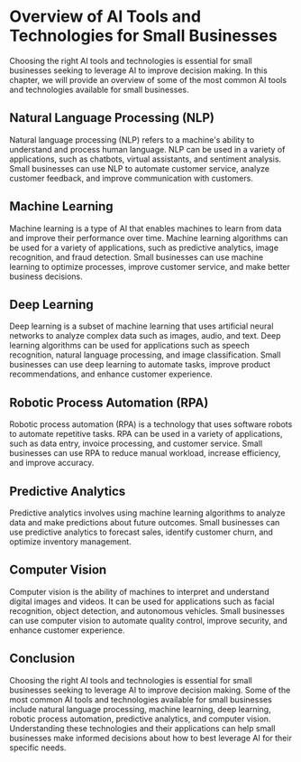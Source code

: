 Overview of AI Tools and Technologies for Small Businesses
===================================================================================================================

Choosing the right AI tools and technologies is essential for small businesses seeking to leverage AI to improve decision making. In this chapter, we will provide an overview of some of the most common AI tools and technologies available for small businesses.

Natural Language Processing (NLP)
---------------------------------

Natural language processing (NLP) refers to a machine's ability to understand and process human language. NLP can be used in a variety of applications, such as chatbots, virtual assistants, and sentiment analysis. Small businesses can use NLP to automate customer service, analyze customer feedback, and improve communication with customers.

Machine Learning
----------------

Machine learning is a type of AI that enables machines to learn from data and improve their performance over time. Machine learning algorithms can be used for a variety of applications, such as predictive analytics, image recognition, and fraud detection. Small businesses can use machine learning to optimize processes, improve customer service, and make better business decisions.

Deep Learning
-------------

Deep learning is a subset of machine learning that uses artificial neural networks to analyze complex data such as images, audio, and text. Deep learning algorithms can be used for applications such as speech recognition, natural language processing, and image classification. Small businesses can use deep learning to automate tasks, improve product recommendations, and enhance customer experience.

Robotic Process Automation (RPA)
--------------------------------

Robotic process automation (RPA) is a technology that uses software robots to automate repetitive tasks. RPA can be used in a variety of applications, such as data entry, invoice processing, and customer service. Small businesses can use RPA to reduce manual workload, increase efficiency, and improve accuracy.

Predictive Analytics
--------------------

Predictive analytics involves using machine learning algorithms to analyze data and make predictions about future outcomes. Small businesses can use predictive analytics to forecast sales, identify customer churn, and optimize inventory management.

Computer Vision
---------------

Computer vision is the ability of machines to interpret and understand digital images and videos. It can be used for applications such as facial recognition, object detection, and autonomous vehicles. Small businesses can use computer vision to automate quality control, improve security, and enhance customer experience.

Conclusion
----------

Choosing the right AI tools and technologies is essential for small businesses seeking to leverage AI to improve decision making. Some of the most common AI tools and technologies available for small businesses include natural language processing, machine learning, deep learning, robotic process automation, predictive analytics, and computer vision. Understanding these technologies and their applications can help small businesses make informed decisions about how to best leverage AI for their specific needs.
